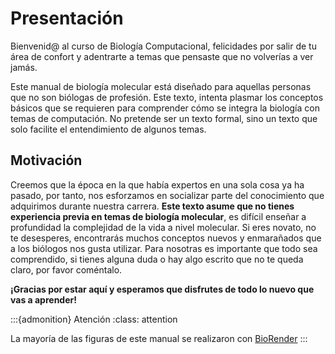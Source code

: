 # Presentación
Bienvenid@ al curso de Biología Computacional, felicidades por salir de tu área de confort y adentrarte a temas que pensaste que no volverías a ver jamás.

Este manual de biología molecular está diseñado para aquellas personas que no son biólogas de profesión. Este texto, intenta plasmar los conceptos básicos que se requieren para comprender cómo se integra la biología con temas de computación. No pretende ser un texto formal, sino un texto que solo facilite el entendimiento de algunos temas.


## Motivación

Creemos que la época en la que había expertos en una sola cosa ya ha pasado, por tanto, nos esforzamos en socializar parte del conocimiento que adquirimos durante nuestra carrera. **Este texto asume que no tienes experiencia previa en temas de biología molecular**, es difícil enseñar a profundidad la complejidad de la vida a nivel molecular. Si eres novato, no te desesperes, encontrarás muchos conceptos nuevos y enmarañados que a los biólogos nos gusta utilizar. Para nosotras es importante que todo sea comprendido, si tienes alguna duda o hay algo escrito que no te queda claro, por favor coméntalo.
<br>

**¡Gracias por estar aquí y esperamos que disfrutes de todo lo nuevo que vas a aprender!**

:::{admonition} Atención
:class: attention

La mayoría de las figuras de este manual se realizaron con <a href = "https://biorender.com/">BioRender</a>
:::
